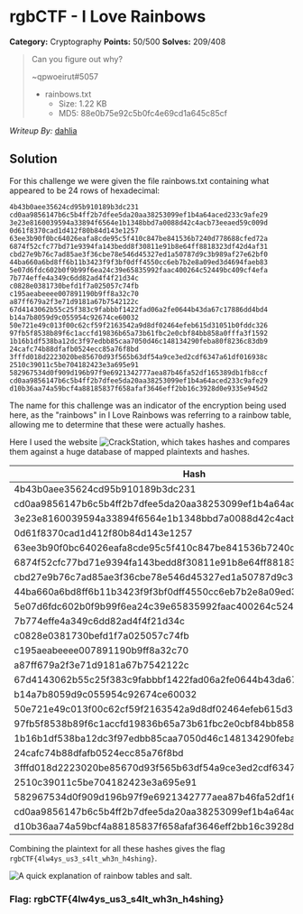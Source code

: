 # rgbCTF - I Love Rainbows

**Category:** Cryptography 
**Points:** 50/500
**Solves:** 209/408

> Can you figure out why?
> 
> ~qpwoeirut#5057
> 
> - rainbows.txt
>   - Size: 1.22 KB
>   - MD5: 88e0b75e92c5b0fc4e69cd1a645c85cf

*Writeup By:* [dahlia](https://github.com/orangeblossomest)

## Solution

For this challenge we were given the file rainbows.txt containing what appeared to be 24 rows of hexadecimal:

```
4b43b0aee35624cd95b910189b3dc231
cd0aa9856147b6c5b4ff2b7dfee5da20aa38253099ef1b4a64aced233c9afe29
3e23e8160039594a33894f6564e1b1348bbd7a0088d42c4acb73eeaed59c009d
0d61f8370cad1d412f80b84d143e1257
63ee3b90f0bc64026eafa8cde95c5f410c847be841536b7240d778688cfed72a
6874f52cfc77bd71e9394fa143bedd8f30811e91b8e64ff8818323df42d4af31
cbd27e9b76c7ad85ae3f36cbe78e546d45327ed1a50787d9c3b989af27e62bf0
44ba660a6bd8ff6b11b3423f9f3bf0dff4550cc6eb7b2e8a09ed3d4694faeb83
5e07d6fdc602b0f9b99f6ea24c39e65835992faac400264c52449bc409cf4efa
7b774effe4a349c6dd82ad4f4f21d34c
c0828e0381730befd1f7a025057c74fb
c195aeabeeee007891190b9ff8a32c70
a87ff679a2f3e71d9181a67b7542122c
67d4143062b55c25f383c9fabbbf1422fad06a2fe0644b43da67c17886dd4bd4
b14a7b8059d9c055954c92674ce60032
50e721e49c013f00c62cf59f2163542a9d8df02464efeb615d31051b0fddc326
97fb5f8538b89f6c1accfd19836b65a73b61fbc2e0cbf84bb858a0fffa3f1592
1b16b1df538ba12dc3f97edbb85caa7050d46c148134290feba80f8236c83db9
24cafc74b88dfafb0524ecc85a76f8bd
3fffd018d2223020be85670d93f565b63df54a9ce3ed2cdf6347a61df016938c
2510c39011c5be704182423e3a695e91
582967534d0f909d196b97f9e6921342777aea87b46fa52df165389db1fb8ccf
cd0aa9856147b6c5b4ff2b7dfee5da20aa38253099ef1b4a64aced233c9afe29
d10b36aa74a59bcf4a88185837f658afaf3646eff2bb16c3928d0e9335e945d2
```

The name for this challenge was an indicator of the encryption being used here, as the "rainbows" in I Love Rainbows was referring to a rainbow table, allowing me to determine that these were actually hashes.

Here I used the website ![CrackStation](https://crackstation.net/), which takes hashes and compares them against a huge database of mapped plaintexts and hashes.

|Hash|Type|Result|
|---|---|---|
|4b43b0aee35624cd95b910189b3dc231|md5|r|
|cd0aa9856147b6c5b4ff2b7dfee5da20aa38253099ef1b4a64aced233c9afe29|sha256|g|
|3e23e8160039594a33894f6564e1b1348bbd7a0088d42c4acb73eeaed59c009d|sha256|b|
|0d61f8370cad1d412f80b84d143e1257|md5|C|
|63ee3b90f0bc64026eafa8cde95c5f410c847be841536b7240d778688cfed72a|sha256|TF|
|6874f52cfc77bd71e9394fa143bedd8f30811e91b8e64ff8818323df42d4af31|sha256|{4|
|cbd27e9b76c7ad85ae3f36cbe78e546d45327ed1a50787d9c3b989af27e62bf0|sha256|lw|
|44ba660a6bd8ff6b11b3423f9f3bf0dff4550cc6eb7b2e8a09ed3d4694faeb83|sha256|4y|
|5e07d6fdc602b0f9b99f6ea24c39e65835992faac400264c52449bc409cf4efa|sha256|s_|
|7b774effe4a349c6dd82ad4f4f21d34c|md5|u|
|c0828e0381730befd1f7a025057c74fb|md5|s3|
|c195aeabeeee007891190b9ff8a32c70|md5|_s|
|a87ff679a2f3e71d9181a67b7542122c|md5|4|
|67d4143062b55c25f383c9fabbbf1422fad06a2fe0644b43da67c17886dd4bd4|sha256|lt|
|b14a7b8059d9c055954c92674ce60032|md5|_|
|50e721e49c013f00c62cf59f2163542a9d8df02464efeb615d31051b0fddc326|sha256|w|
|97fb5f8538b89f6c1accfd19836b65a73b61fbc2e0cbf84bb858a0fffa3f1592|sha256|h3|
|1b16b1df538ba12dc3f97edbb85caa7050d46c148134290feba80f8236c83db9|sha256|n|
|24cafc74b88dfafb0524ecc85a76f8bd|md5|_h|
|3fffd018d2223020be85670d93f565b63df54a9ce3ed2cdf6347a61df016938c|sha256|4s|
|2510c39011c5be704182423e3a695e91|md5|h|
|582967534d0f909d196b97f9e6921342777aea87b46fa52df165389db1fb8ccf|sha256|in|
|cd0aa9856147b6c5b4ff2b7dfee5da20aa38253099ef1b4a64aced233c9afe29|sha256|g|
|d10b36aa74a59bcf4a88185837f658afaf3646eff2bb16c3928d0e9335e945d2|sha256|}| 

Combining the plaintext for all these hashes gives the flag `rgbCTF{4lw4ys_us3_s4lt_wh3n_h4shing}`.

![A quick explanation of rainbow tables and salt](https://www.geeksforgeeks.org/understanding-rainbow-table-attack/).

### Flag: rgbCTF{4lw4ys_us3_s4lt_wh3n_h4shing}

